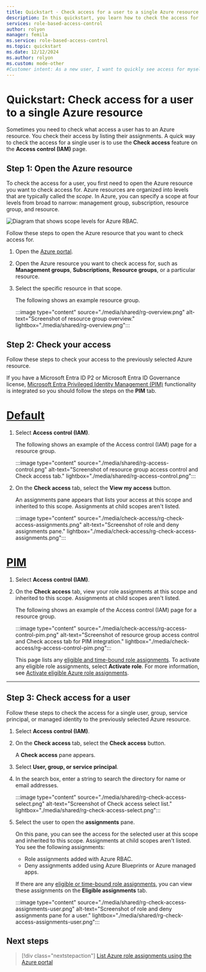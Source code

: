 ```yaml
---
title: Quickstart - Check access for a user to a single Azure resource - Azure RBAC
description: In this quickstart, you learn how to check the access for yourself or another user to an Azure resource using the Azure portal and Azure role-based access control (Azure RBAC).
services: role-based-access-control
author: rolyon
manager: femila
ms.service: role-based-access-control
ms.topic: quickstart
ms.date: 12/12/2024
ms.author: rolyon
ms.custom: mode-other
#Customer intent: As a new user, I want to quickly see access for myself, user, group, or application, to make sure they have the appropriate permissions.
---
```


# Quickstart: Check access for a user to a single Azure resource

Sometimes you need to check what access a user has to an Azure resource. You check their access by listing their assignments. A quick way to check the access for a single user is to use the **Check access** feature on the **Access control (IAM)** page.

## Step 1: Open the Azure resource

To check the access for a user, you first need to open the Azure resource you want to check access for. Azure resources are organized into levels that are typically called the *scope*. In Azure, you can specify a scope at four levels from broad to narrow: management group, subscription, resource group, and resource.

![Diagram that shows scope levels for Azure RBAC.](../../includes/role-based-access-control/media/scope-levels.png)

Follow these steps to open the Azure resource that you want to check access for.

1. Open the [Azure portal](https://portal.azure.com).

1. Open the Azure resource you want to check access for, such as **Management groups**, **Subscriptions**, **Resource groups**, or a particular resource.

1. Select the specific resource in that scope.

    The following shows an example resource group.

    :::image type="content" source="./media/shared/rg-overview.png" alt-text="Screenshot of resource group overview." lightbox="./media/shared/rg-overview.png":::

## Step 2: Check your access

Follow these steps to check your access to the previously selected Azure resource.

If you have a Microsoft Entra ID P2 or Microsoft Entra ID Governance license, [Microsoft Entra Privileged Identity Management (PIM)](/entra/id-governance/privileged-identity-management/pim-configure) functionality is integrated so you should follow the steps on the **PIM** tab.

# [Default](#tab/default)

1. Select **Access control (IAM)**.

    The following shows an example of the Access control (IAM) page for a resource group.

    :::image type="content" source="./media/shared/rg-access-control.png" alt-text="Screenshot of resource group access control and Check access tab." lightbox="./media/shared/rg-access-control.png":::

1. On the **Check access** tab, select the **View my access** button.

    An assignments pane appears that lists your access at this scope and inherited to this scope. Assignments at child scopes aren't listed.

    :::image type="content" source="./media/check-access/rg-check-access-assignments.png" alt-text="Screenshot of role and deny assignments pane." lightbox="./media/check-access/rg-check-access-assignments.png":::

# [PIM](#tab/pim)

1. Select **Access control (IAM)**.

1. On the **Check access** tab, view your role assignments at this scope and inherited to this scope. Assignments at child scopes aren't listed.

    The following shows an example of the Access control (IAM) page for a resource group.


    :::image type="content" source="./media/check-access/rg-access-control-pim.png" alt-text="Screenshot of resource group access control and Check access tab for PIM integration." lightbox="./media/check-access/rg-access-control-pim.png":::

    This page lists any [eligible and time-bound role assignments](pim-integration.md). To activate any eligible role assignments, select **Activate role**. For more information, see [Activate eligible Azure role assignments](./role-assignments-eligible-activate.md).

---

## Step 3: Check access for a user

Follow these steps to check the access for a single user, group, service principal, or managed identity to the previously selected Azure resource.

1. Select **Access control (IAM)**.

1. On the **Check access** tab, select the **Check access** button.

    A **Check access** pane appears.

1. Select **User, group, or service principal**.

1. In the search box, enter a string to search the directory for name or email addresses.

    :::image type="content" source="./media/shared/rg-check-access-select.png" alt-text="Screenshot of Check access select list." lightbox="./media/shared/rg-check-access-select.png":::

1. Select the user to open the **assignments** pane.

    On this pane, you can see the access for the selected user at this scope and inherited to this scope. Assignments at child scopes aren't listed. You see the following assignments:

    - Role assignments added with Azure RBAC.
    - Deny assignments added using Azure Blueprints or Azure managed apps.

    If there are any [eligible or time-bound role assignments](pim-integration.md), you can view these assignments on the **Eligible assignments** tab.

    :::image type="content" source="./media/shared/rg-check-access-assignments-user.png" alt-text="Screenshot of role and deny assignments pane for a user." lightbox="./media/shared/rg-check-access-assignments-user.png":::

## Next steps

> [!div class="nextstepaction"]
> [List Azure role assignments using the Azure portal](role-assignments-list-portal.yml)
